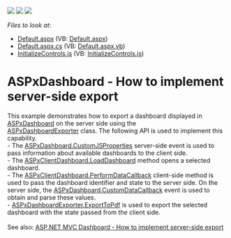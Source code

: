 <!-- default badges list -->
![](https://img.shields.io/endpoint?url=https://codecentral.devexpress.com/api/v1/VersionRange/128579857/17.1.3%2B)
[![](https://img.shields.io/badge/Open_in_DevExpress_Support_Center-FF7200?style=flat-square&logo=DevExpress&logoColor=white)](https://supportcenter.devexpress.com/ticket/details/T500219)
[![](https://img.shields.io/badge/📖_How_to_use_DevExpress_Examples-e9f6fc?style=flat-square)](https://docs.devexpress.com/GeneralInformation/403183)
<!-- default badges end -->
<!-- default file list -->
*Files to look at*:

* [Default.aspx](./CS/ASPxDashboard_ServerExport/Default.aspx) (VB: [Default.aspx](./VB/ASPxDashboard_ServerExport/Default.aspx))
* [Default.aspx.cs](./CS/ASPxDashboard_ServerExport/Default.aspx.cs) (VB: [Default.aspx.vb](./VB/ASPxDashboard_ServerExport/Default.aspx.vb))
* [InitializeControls.js](./CS/ASPxDashboard_ServerExport/Scripts/InitializeControls.js) (VB: [InitializeControls.js](./VB/ASPxDashboard_ServerExport/Scripts/InitializeControls.js))
<!-- default file list end -->
# ASPxDashboard - How to implement server-side export


<p>This example demonstrates how to export a dashboard displayed in <a href="https://documentation.devexpress.com/#Dashboard/clsDevExpressDashboardWebASPxDashboardtopic">ASPxDashboard</a> on the server side using the <a href="https://documentation.devexpress.com/Dashboard/clsDevExpressDashboardWebASPxDashboardExportertopic.aspx">ASPxDashboardExporter</a> class. The following API is used to implement this capability.<br>- The <a href="https://documentation.devexpress.com/#Dashboard/DevExpressDashboardWebASPxDashboard_CustomJSPropertiestopic">ASPxDashboard.CustomJSProperties</a> server-side event is used to pass information about available dashboards to the client side.<br>- The <a href="https://documentation.devexpress.com/#Dashboard/DevExpressDashboardWebScriptsASPxClientDashboard_LoadDashboardtopic">ASPxClientDashboard.LoadDashboard</a> method opens a selected dashboard.<br>- The <a href="https://documentation.devexpress.com/#Dashboard/DevExpressDashboardWebScriptsASPxClientDashboard_PerformDataCallbacktopic">ASPxClientDashboard.PerformDataCallback</a> client-side method is used to pass the dashboard identifier and state to the server side. On the server side, the <a href="https://documentation.devexpress.com/#Dashboard/DevExpressDashboardWebASPxDashboard_CustomDataCallbacktopic">ASPxDashboard.CustomDataCallback</a> event is used to obtain and parse these values.<br>- <a href="https://documentation.devexpress.com/Dashboard/DevExpress.DashboardWeb.ASPxDashboardExporter.ExportToPdf.overloads">ASPxDashboardExporter.ExportToPdf</a> is used to export the selected dashboard with the state passed from the client side.<br><br>See also: <a href="https://www.devexpress.com/Support/Center/Example/Details/T590027/asp-net-mvc-dashboard-how-to-implement-server-side-export">ASP.NET MVC Dashboard - How to implement server-side export</a></p>

<br/>


